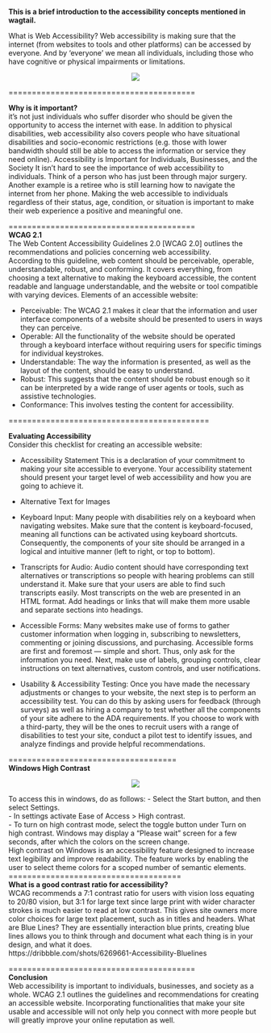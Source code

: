 <strong>This is a brief introduction to the accessibility concepts mentioned in wagtail.</strong>



What is Web Accessibility?
Web accessibility is making sure that the internet (from websites to tools and other platforms) can be accessed by everyone. And by ‘everyone’ we mean all individuals, including those who have cognitive or physical impairments or limitations.
<p align="center">
  <img src="https://www.dreamhost.com/blog/wp-content/uploads/2016/08/DreamHost-Accessibility-Tips-750x498.jpg">
</p>
  
========================================

<strong> Why is it important? </strong> </br>
it’s not just individuals who suffer disorder who should be given the opportunity to access the internet with ease. In addition to physical disabilities, web accessibility also covers people who have situational disabilities and socio-economic restrictions (e.g. those with lower bandwidth should still be able to access the information or service they need online).
Accessibility is Important for Individuals, Businesses, and the Society
It isn’t hard to see the importance of web accessibility to individuals. Think of a person who has just been through major surgery. Another example is a retiree who is still learning how to navigate the internet from her phone. Making the web accessible to individuals regardless of their status, age, condition, or situation is important to make their web experience a positive and meaningful one.

========================================
<br />
<strong> WCAG 2.1 <br /></strong>
The Web Content Accessibility Guidelines 2.0 [WCAG 2.0] outlines the recommendations and policies concerning web accessibility. <br />
According to this guideline, web content should be perceivable, operable, understandable, robust, and conforming. It covers everything, from choosing a text alternative to making the keyboard accessible, the content readable and language understandable, and the website or tool compatible with varying devices.
Elements of an accessible website: <br />
  - Perceivable: The WCAG 2.1 makes it clear that the information and user interface components of a website should be presented to users in ways they can perceive.<br />
  - Operable: All the functionality of the website should be operated through a keyboard interface without requiring users for specific timings for individual keystrokes. </br >
  - Understandable: The way the information is presented, as well as the layout of the content, should be easy to understand. <br />
  - Robust: This suggests that the content should be robust enough so it can be interpreted by a wide range of user agents or tools, such as assistive technologies.<br />
  - Conformance: This involves testing the content for accessibility. <br />

===========================================

<strong>Evaluating Accessibility</strong> </br>
Consider this checklist for creating an accessible website:
- Accessibility Statement
This is a declaration of your commitment to making your site accessible to everyone. Your accessibility statement should present your target level of web accessibility and how you are going to achieve it.
- Alternative Text for Images
- Keyboard Input: 
Many people with disabilities rely on a keyboard when navigating websites. Make sure that the content is keyboard-focused, meaning all functions can be activated using keyboard shortcuts. Consequently, the components of your site should be arranged in a logical and intuitive manner (left to right, or top to bottom).
- Transcripts for Audio:
Audio content should have corresponding text alternatives or transcriptions so people with hearing problems can still understand it. Make sure that your users are able to find such transcripts easily. Most transcripts on the web are presented in an HTML format. Add headings or links that will make them more usable and separate sections into headings.
- Accessible Forms:
Many websites make use of forms to gather customer information when logging in, subscribing to newsletters, commenting or joining discussions, and purchasing. Accessible forms are first and foremost — simple and short. Thus, only ask for the information you need. Next, make use of labels, grouping controls, clear instructions on text alternatives, custom controls, and user notifications.

- Usability & Accessibility Testing:
Once you have made the necessary adjustments or changes to your website, the next step is to perform an accessibility test. You can do this by asking users for feedback (through surveys) as well as hiring a company to test whether all the components of your site adhere to the ADA requirements. If you choose to work with a third-party, they will be the ones to recruit users with a range of disabilities to test your site, conduct a pilot test to identify issues, and analyze findings and provide helpful recommendations.


 ====================================
<br/> <strong> Windows High Contrast </strong> <br />
 <p align="center">
  <img src="https://i.imgur.com/LlYOyKu.png">
</p>
To access this in windows, do as follows:
- Select the Start button, and then select Settings. <br />
- In settings activate Ease of Access > High contrast. <br />
- To turn on high contrast mode, select the toggle button under Turn on high contrast. Windows may display a “Please wait” screen for a few seconds, after which the colors on the screen change. <br />
High contrast on Windows is an accessibility feature designed to increase text legibility and improve readability. The feature works by enabling the user to select theme colors for a scoped number of semantic elements.<br />
 =====================================
 <br />
<strong> What is a good contrast ratio for accessibility? </strong><br />
WCAG recommends a 7:1 contrast ratio for users with vision loss equating to 20/80 vision, but 3:1 for large text since large print with wider character strokes is much easier to read at low contrast. This gives site owners more color choices for large text placement, such as in titles and headers.
What are Blue Lines?
They are essentially interaction blue prints, creating blue lines allows you to think through and document what each thing is in your design, and what it does.
<br />
https://dribbble.com/shots/6269661-Accessibility-Bluelines

========================================
<br />
<strong> Conclusion </strong> 
<br />
Web accessibility is important to individuals, businesses, and society as a whole.
WCAG 2.1 outlines the guidelines and recommendations for creating an accessible website. Incorporating functionalities that make your site usable and accessible will not only help you connect with more people but will greatly improve your online reputation as well. 


